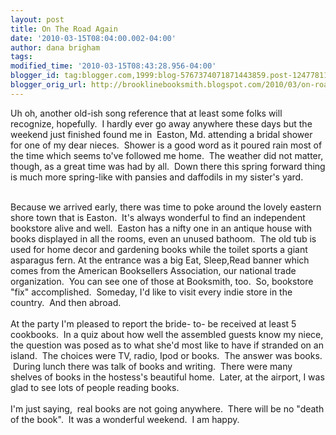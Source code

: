```yaml
---
layout: post
title: On The Road Again
date: '2010-03-15T08:04:00.002-04:00'
author: dana brigham
tags: 
modified_time: '2010-03-15T08:43:28.956-04:00'
blogger_id: tag:blogger.com,1999:blog-5767374071871443859.post-1247781170572225514
blogger_orig_url: http://brooklinebooksmith.blogspot.com/2010/03/on-road-again.html
---
```


Uh oh, another old-ish song reference that at least some folks will recognize, hopefully.  I hardly ever go away anywhere these days but the weekend just finished found me in  Easton, Md. attending a bridal shower for one of my dear nieces.  Shower is a good word as it poured rain most of the time which seems to've followed me home.  The weather did not matter, though, as a great time was had by all.  Down there this spring forward thing is much more spring-like with pansies and daffodils in my sister's yard. <div><br /></div><div>Because we arrived early, there was time to poke around the lovely eastern shore town that is Easton.  It's always wonderful to find an independent bookstore alive and well.  Easton has a nifty one in an antique house with books displayed in all the rooms, even an unused bathoom.  The old tub is used for home decor and gardening books while the toilet sports a giant asparagus fern. At the entrance was a big Eat, Sleep,Read banner which comes from the American Booksellers Association, our national trade organization.  You can see one of those at Booksmith, too.  So, bookstore "fix" accomplished.  Someday, I'd like to visit every indie store in the country.  And then abroad.</div><div><br /></div><div>At the party I'm pleased to report the bride- to- be received at least 5 cookbooks.  In a quiz about how well the assembled guests know my niece, the question was posed as to what she'd most like to have if stranded on an island.  The choices were TV, radio, Ipod or books.  The answer was books.  During lunch there was talk of books and writing.  There were many shelves of books in the hostess's beautiful home.  Later, at the airport, I was glad to see lots of people reading books.  </div><div><br /></div><div>I'm just saying,  real books are not going anywhere.  There will be no "death of the book".  It was a wonderful weekend.  I am happy.</div>